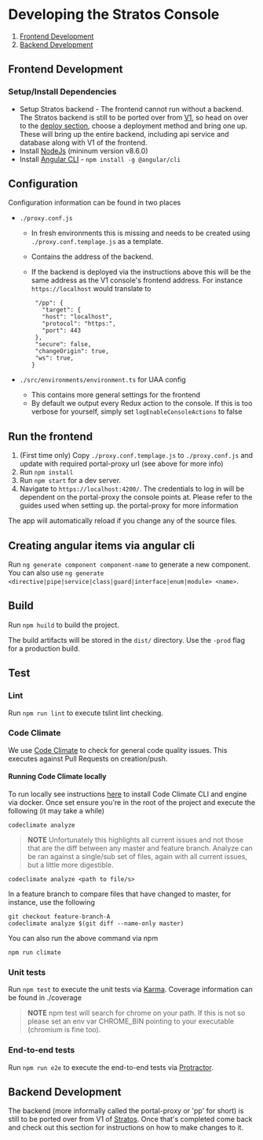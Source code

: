 
# Developing the Stratos Console

1. [Frontend Development](#frontend-development)
1. [Backend Development](#backend-development)

## Frontend Development

### Setup/Install Dependencies

* Setup Stratos backend - The frontend cannot run without a backend. The Stratos backend is still to be ported over from
  [V1](https://github.com/SUSE/stratos-ui), so head on over to the
  [deploy section](https://github.com/SUSE/stratos-ui/blob/master/deploy/README.md), choose a deployment method and bring one up. These will
  bring up the entire backend, including api service and database along with V1 of the frontend.
* Install [NodeJs](https://nodejs.org) (mininum version v8.6.0)
* Install [Angular CLI](https://cli.angular.io/) - `npm install -g @angular/cli`

## Configuration

Configuration information can be found in two places

* `./proxy.conf.js`
  * In fresh environments this is missing and needs to be created using `./proxy.conf.templage.js` as a template.
  * Contains the address of the backend.
  * If the backend is deployed via the instructions above this will be the same address as the V1 console's frontend address. For instance
  `https://localhost` would translate to

     ```const PROXY_CONFIG = {
      "/pp": {
        "target": {
        "host": "localhost",
        "protocol": "https:",
        "port": 443
      },
      "secure": false,
      "changeOrigin": true,
      "ws": true,
    }
    ```

* `./src/environments/environment.ts` for UAA config
  * This contains more general settings for the frontend
  * By default we output every Redux action to the console. If this is too verbose for yourself, simply set `logEnableConsoleActions` to false

## Run the frontend

1. (First time only) Copy `./proxy.conf.templage.js` to `./proxy.conf.js` and update with required portal-proxy url (see above for more info)
1. Run `npm install`
1. Run `npm start` for a dev server.
1. Navigate to `https://localhost:4200/`. The credentials to log in will be dependent on the portal-proxy the console points at. Please refer
   to the guides used when setting up. the portal-proxy for more information

The app will automatically reload if you change any of the source files.

## Creating angular items via angular cli

Run `ng generate component component-name` to generate a new component. You can also use `ng generate <directive|pipe|service|class|guard|interface|enum|module> <name>`.

## Build

Run `npm huild` to build the project.

The build artifacts will be stored in the `dist/` directory. Use the `-prod` flag for a production build.

## Test

### Lint

Run `npm run lint` to execute tslint lint checking.

### Code Climate

We use [Code Climate](https://codeclimate.com/github/SUSE/stratos) to check for general code quality issues. This executes against Pull
Requests on creation/push.


#### Running Code Climate locally
To run locally see instructions [here](https://github.com/codeclimate/codeclimate) to install Code Climate CLI
and engine via docker. Once set ensure you're in the root of the project and execute the following (it may take a while)

```
codeclimate analyze
```

> **NOTE** Unfortunately this highlights all current issues and not those that are the diff between any master and feature branch. Analyze
can be ran against a single/sub set of files, again with all current issues, but a little more digestible.

```
codeclimate analyze <path to file/s>
```

In a feature branch to compare files that have changed to master, for instance, use the following

```
git checkout feature-branch-A
codeclimate analyze $(git diff --name-only master)
```

You can also run the above command via npm

```
npm run climate
```

### Unit tests

Run `npm test` to execute the unit tests via [Karma](https://karma-runner.github.io). Coverage information can be found in ./coverage

> **NOTE** npm test will search for chrome on your path. If this is not so please set an env var CHROME_BIN pointing to your executable
(chromium is fine too).

### End-to-end tests

Run `npm run e2e` to execute the end-to-end tests via [Protractor](http://www.protractortest.org/).

## Backend Development

The backend (more informally called the portal-proxy or 'pp' for short) is still to be ported over from V1 of
[Stratos](https://github.com/SUSE/stratos-ui). Once that's completed come back and check out this section for instructions on how to
make changes to it.

